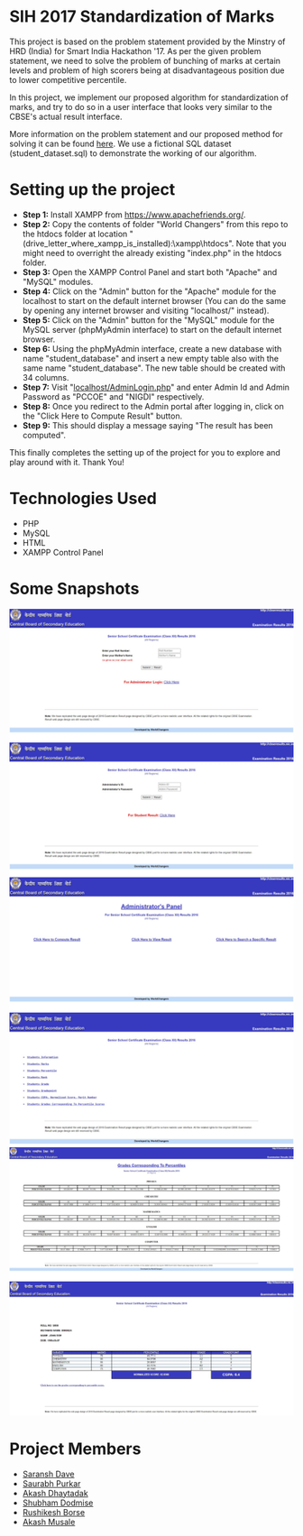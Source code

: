 # SIH 2017 Standardization of Marks
 This project is based on the problem statement provided by the Minstry of HRD (India) for Smart India Hackathon '17. As per the given problem statement, we need to solve the problem of bunching of marks at certain levels and problem of high scorers being at disadvantageous position due to lower competitive percentile.
 
 In this project, we implement our proposed algorithm for standardization of marks, and try to do so in a user interface that looks very similar to the CBSE's actual result interface.
 
 More information on the problem statement and our proposed method for solving it can be found [here](./Hackathon-PDF.pdf). We use a fictional SQL dataset (student_dataset.sql) to demonstrate the working of our algorithm.
 
 # Setting up the project
  - **Step 1:** Install XAMPP from https://www.apachefriends.org/.
  - **Step 2:** Copy the contents of folder "World Changers" from this repo to the htdocs folder at location "(drive_letter_where_xampp_is_installed):\xampp\htdocs\". Note that you might need to overright the already existing "index.php" in the htdocs folder.
  - **Step 3:** Open the XAMPP Control Panel and start both "Apache" and "MySQL" modules.
  - **Step 4:** Click on the "Admin" button for the "Apache" module for the localhost to start on the default internet browser (You can do the same by opening any internet browser and visiting "localhost/" instead).
  - **Step 5:** Click on the "Admin" button for the "MySQL" module for the MySQL server (phpMyAdmin interface) to start on the default internet browser.
  - **Step 6:** Using the phpMyAdmin interface, create a new database with name "student_database" and insert a new empty table also with the same name "student_database". The new table should be created with 34 columns.
  - **Step 7:** Visit "[localhost/AdminLogin.php](http://localhost/AdminLogin.php)" and enter Admin Id and Admin Password as "PCCOE" and "NIGDI" respectively.
  - **Step 8:** Once you redirect to the Admin portal after logging in, click on the "Click Here to Compute Result" button.
  - **Step 9:** This should display a message saying "The result has been computed".
  
  This finally completes the setting up of the project for you to explore and play around with it. Thank You!
  
  # Technologies Used
  - PHP
  - MySQL
  - HTML
  - XAMPP Control Panel
  
  # Some Snapshots
  
  ![snap0](snap0.jpg)
  ![snap1](snap1.jpg)
  ![snap2](snap2.jpg)
  ![snap3](snap3.jpg)
  ![snap4](snap4.jpg)
  ![snap5](snap5.jpg)

  # Project Members
  - [Saransh Dave](https://www.linkedin.com/in/saransh-dave/)
  - [Saurabh Purkar](https://www.linkedin.com/in/saurabh-purkar/)
  - [Akash Dhaytadak](https://www.linkedin.com/in/akash-dhaytadak-0a74bb12a/)
  - [Shubham Dodmise](https://www.linkedin.com/in/shubham-dodmise/)
  - [Rushikesh Borse](https://www.linkedin.com/in/rushikeshborse/)
  - [Akash Musale](https://www.linkedin.com/in/algorhythmic/)
